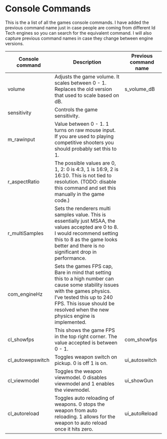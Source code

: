 # Console Commands
This is the a list of all the games console commands. I have added the previous command name just in case people are coming from different Id Tech engines so you can search for the equivalent command. I will also capture previous command names in case they change between engine versions.

| Console command | Description | Previous command name |
| --- | --- | --- |
| volume | Adjusts the game volume. It scales between 0 - 1. Replaces the old version that used to scale based on dB. | s_volume_dB |
| sensitivity | Controls the game sensitivity. |  |
| m_rawinput | Value between 0 - 1. 1 turns on raw mouse input. If you are used to playing competitive shooters you should probably set this to 1. |  |
| r_aspectRatio | The possible values are 0, 1, 2: 0 is 4:3, 1 is 16:9, 2 is 16:10. This is not tied to resolution. (TODO: disable this command and set this manually in the game code.) |  |
| r_multiSamples | Sets the renderers multi samples value. This is essentially just MSAA, the values accepted are 0 to 8. I would recommend setting this to 8 as the game looks better and there is no significant drop in performance. |  |
| com_engineHz | Sets the games FPS cap, Bare in mind that setting this to a high number can cause some stability issues with the games physics. I’ve tested this up to 240 FPS. This issue should be resolved when the new physics engine is implemented. |  |
| cl_showfps | This shows the game FPS in the top right corner. The value accepted is between 0 - 1. | com_showfps |
| cl_autowepswitch | Toggles weapon switch on pickup. 0 is off 1 is on. | ui_autoswitch |
| cl_viewmodel | Toggles the weapon viewmodel. 0 disables viewmodel and 1 enables the viewmodel. | ui_showGun |
| cl_autoreload | Toggles auto reloading of weapons. 0 stops the weapon from auto reloading. 1 allows for the weapon to auto reload once it hits zero. | ui_autoReload |